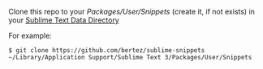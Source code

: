 Clone this repo to your *Packages/User/Snippets* (create it, if not exists) in your [Sublime Text Data Directory](http://docs.sublimetext.info/en/latest/basic_concepts.html#the-data-directory)

For example:

`$ git clone https://github.com/bertez/sublime-snippets ~/Library/Application Support/Sublime Text 3/Packages/User/Snippets`